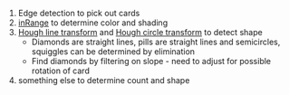 1. Edge detection to pick out cards
2. [inRange](https://docs.opencv.org/4.x/da/d97/tutorial_threshold_inRange.html) to determine color and shading
3. [Hough line transform](https://docs.opencv.org/4.x/d9/db0/tutorial_hough_lines.html) and [Hough circle transform](https://docs.opencv.org/4.x/d4/d70/tutorial_hough_circle.html) to detect shape
    * Diamonds are straight lines, pills are straight lines and semicircles, squiggles can be determined by elimination
    * Find diamonds by filtering on slope - need to adjust for possible rotation of card
4. something else to determine count and shape
